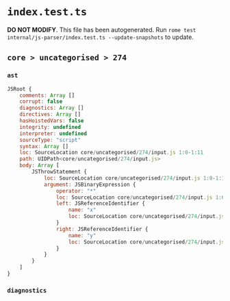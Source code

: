 # `index.test.ts`

**DO NOT MODIFY**. This file has been autogenerated. Run `rome test internal/js-parser/index.test.ts --update-snapshots` to update.

## `core > uncategorised > 274`

### `ast`

```javascript
JSRoot {
	comments: Array []
	corrupt: false
	diagnostics: Array []
	directives: Array []
	hasHoistedVars: false
	integrity: undefined
	interpreter: undefined
	sourceType: "script"
	syntax: Array []
	loc: SourceLocation core/uncategorised/274/input.js 1:0-1:11
	path: UIDPath<core/uncategorised/274/input.js>
	body: Array [
		JSThrowStatement {
			loc: SourceLocation core/uncategorised/274/input.js 1:0-1:11
			argument: JSBinaryExpression {
				operator: "*"
				loc: SourceLocation core/uncategorised/274/input.js 1:6-1:11
				left: JSReferenceIdentifier {
					name: "x"
					loc: SourceLocation core/uncategorised/274/input.js 1:6-1:7 (x)
				}
				right: JSReferenceIdentifier {
					name: "y"
					loc: SourceLocation core/uncategorised/274/input.js 1:10-1:11 (y)
				}
			}
		}
	]
}
```

### `diagnostics`

```

```

